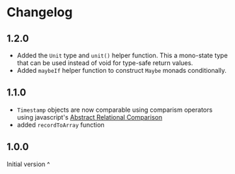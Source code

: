 # Changelog

## 1.2.0

-   Added the `Unit` type and `unit()` helper function. This a mono-state type that can be used instead of void for type-safe return values.
-   Added `maybeIf` helper function to construct `Maybe` monads conditionally.

## 1.1.0

-   `Timestamp` objects are now comparable using comparism operators using javascript's [Abstract Relational Comparison](https://tc39.es/ecma262/#sec-abstract-relational-comparison)
-   added `recordToArray` function

## 1.0.0

Initial version
^

